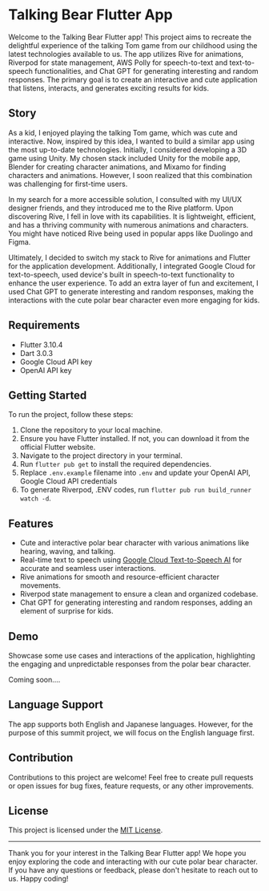 # Talking Bear Flutter App

Welcome to the Talking Bear Flutter app! This project aims to recreate the delightful experience of the talking Tom game from our childhood using the latest technologies available to us. The app utilizes Rive for animations, Riverpod for state management, AWS Polly for speech-to-text and text-to-speech functionalities, and Chat GPT for generating interesting and random responses. The primary goal is to create an interactive and cute application that listens, interacts, and generates exciting results for kids.

## Story

As a kid, I enjoyed playing the talking Tom game, which was cute and interactive. Now, inspired by this idea, I wanted to build a similar app using the most up-to-date technologies. Initially, I considered developing a 3D game using Unity. My chosen stack included Unity for the mobile app, Blender for creating character animations, and Mixamo for finding characters and animations. However, I soon realized that this combination was challenging for first-time users.

In my search for a more accessible solution, I consulted with my UI/UX designer friends, and they introduced me to the Rive platform. Upon discovering Rive, I fell in love with its capabilities. It is lightweight, efficient, and has a thriving community with numerous animations and characters. You might have noticed Rive being used in popular apps like Duolingo and Figma.

Ultimately, I decided to switch my stack to Rive for animations and Flutter for the application development. Additionally, I integrated Google Cloud for text-to-speech, used device's built in speech-to-text functionality to enhance the user experience. To add an extra layer of fun and excitement, I used Chat GPT to generate interesting and random responses, making the interactions with the cute polar bear character even more engaging for kids.

## Requirements
- Flutter 3.10.4
- Dart 3.0.3
- Google Cloud API key
- OpenAI API key

## Getting Started

To run the project, follow these steps:

1. Clone the repository to your local machine.
2. Ensure you have Flutter installed. If not, you can download it from the official Flutter website.
3. Navigate to the project directory in your terminal.
4. Run `flutter pub get` to install the required dependencies.
5. Replace `.env.example` filename into `.env` and update your OpenAI API, Google Cloud API credentials 
6. To generate Riverpod, .ENV codes, run `flutter pub run build_runner watch -d`.

## Features

- Cute and interactive polar bear character with various animations like hearing, waving, and talking.
- Real-time text to speech using [Google Cloud Text-to-Speech AI](https://cloud.google.com/text-to-speech) for accurate and seamless user interactions.
- Rive animations for smooth and resource-efficient character movements.
- Riverpod state management to ensure a clean and organized codebase.
- Chat GPT for generating interesting and random responses, adding an element of surprise for kids.

## Demo

Showcase some use cases and interactions of the application, highlighting the engaging and unpredictable responses from the polar bear character.

Coming soon....

## Language Support

The app supports both English and Japanese languages. However, for the purpose of this summit project, we will focus on the English language first.

## Contribution

Contributions to this project are welcome! Feel free to create pull requests or open issues for bug fixes, feature requests, or any other improvements.

## License

This project is licensed under the [MIT License](LICENSE).

---

Thank you for your interest in the Talking Bear Flutter app! We hope you enjoy exploring the code and interacting with our cute polar bear character. If you have any questions or feedback, please don't hesitate to reach out to us. Happy coding!
